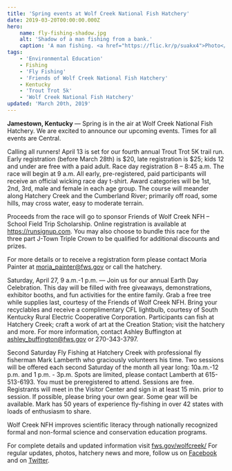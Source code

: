 ```yaml
---
title: 'Spring events at Wolf Creek National Fish Hatchery'
date: 2019-03-20T00:00:00.000Z
hero:
    name: fly-fishing-shadow.jpg
    alt: 'Shadow of a man fishing from a bank.'
    caption: 'A man fishing. <a href="https://flic.kr/p/suakx4">Photo</a> by <a href="https://www.flickr.com/photos/stevecorey/">Steve Corey</a>, <a href="https://creativecommons.org/licenses/by-nc-nd/2.0/">CC BY-NC-ND 2.0</a>.'
tags:
    - 'Environmental Education'
    - Fishing
    - 'Fly Fishing'
    - 'Friends of Wolf Creek National Fish Hatchery'
    - Kentucky
    - 'Trout Trot 5k'
    - 'Wolf Creek National Fish Hatchery'
updated: 'March 20th, 2019'
---
```


**Jamestown, Kentucky** &mdash; Spring is in the air at Wolf Creek National Fish Hatchery. We are excited to announce our upcoming events. Times for all events are Central.

Calling all runners! April 13 is set for our fourth annual Trout Trot 5K trail run. Early registration (before March 28th) is $20, late registration is $25; kids 12 and under are free with a paid adult. Race day registration 8 – 8:45 a.m.  The race will begin at 9 a.m. All early, pre-registered, paid participants will receive an official wicking race day t-shirt. Award categories will be 1st, 2nd, 3rd, male and female in each age group. The course will meander along Hatchery Creek and the Cumberland River; primarily off road, some hills, may cross water, easy to moderate terrain. 

Proceeds from the race will go to sponsor Friends of Wolf Creek NFH – School Field Trip Scholarship. Online registration is available at https://runsignup.com. You may also choose to bundle this race for the three part J-Town Triple Crown to be qualified for additional discounts and prizes.

 For more details or to receive a registration form please contact Moria Painter at [moria_painter@fws.gov](mailto:moria_painter@fws.gov) or call the hatchery.

Saturday, April 27, 9 a.m.-1 p.m. &mdash; Join us for our annual Earth Day Celebration. This day will be filled with free giveaways, demonstrations, exhibitor booths, and fun activities for the entire family. Grab a free tree while supplies last, courtesy of the Friends of Wolf Creek NFH. Bring your recyclables and receive a complimentary CFL lightbulb, courtesy of South Kentucky Rural Electric Cooperative Corporation. Participants can fish at Hatchery Creek; craft a work of art at the Creation Station; visit the hatchery and more. For more information, contact Ashley Buffington at [ashley_buffington@fws.gov](mailto:ashley_buffington@fws.gov) or 270-343-3797.

Second Saturday Fly Fishing at Hatchery Creek with professional fly fisherman Mark Lamberth who graciously volunteers his time. Two sessions will be offered each second Saturday of the month all year long: 10a.m.-12 p.m. and 1 p.m. - 3p.m. Spots are limited, please contact Lamberth at 615-513-6193. You must be preregistered to attend. Sessions are free. Registrants will meet in the Visitor Center and sign in at least 15 min. prior to session. If possible, please bring your own gear. Some gear will be available. Mark has 50 years of experience fly-fishing in over 42 states with loads of enthusiasm to share.

Wolf Creek NFH improves scientific literacy through nationally recognized formal and non-formal science and conservation education programs.

For complete details and updated information visit [fws.gov/wolfcreek/](https://www.fws.gov/wolfcreek/) For regular updates, photos, hatchery news and more, follow us on [Facebook](https://www.facebook.com/WolfCreekNFH/) and on [Twitter](https://www.twitter.com/WolfCreekNFH/).
